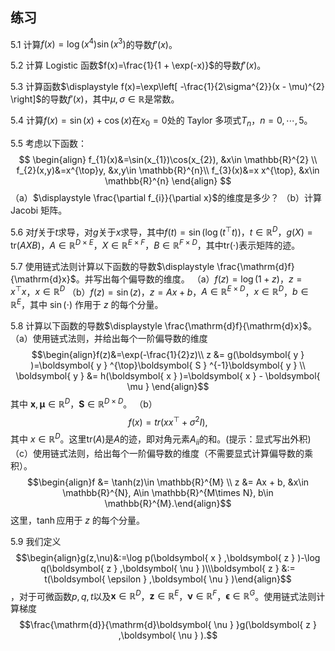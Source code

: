 ## 练习

5.1 
计算$f(x)=\log(x^{4})\sin(x^{3})$的导数$f'(x)$。

5.2 
计算 Logistic 函数$f(x)=\frac{1}{1 + \exp(-x)}$的导数$f'(x)$。

5.3
计算函数$\displaystyle f(x)=\exp\left[ -\frac{1}{2\sigma^{2}}(x - \mu)^{2} \right]$的导数$f'(x)$，其中$\mu,\sigma\in \mathbb{R}$是常数。

5.4
计算$f(x)=\sin(x)+\cos(x)$在$x_{0}=0$处的 Taylor 多项式$T_{n}$，$n = 0,\cdots,5$。

5.5
考虑以下函数：
$$
\begin{align}
f_{1}(x)&=\sin(x_{1})\cos(x_{2}), &x\in \mathbb{R}^{2} \\
f_{2}(x,y)&=x^{\top}y, &x,y\in \mathbb{R}^{n}\\
f_{3}(x)&=x x^{\top}, &x\in \mathbb{R}^{n}
\end{align}
$$
（a）$\displaystyle \frac{\partial f_{i}}{\partial x}$的维度是多少？
（b）计算 Jacobi 矩阵。

5.6
对$f$关于$t$求导，对$g$关于$x$求导，其中$f(t)=\sin(\log(t^{\top}t))$，$t\in \mathbb{R}^{D}$，$g(X)=\text{tr}(AXB)$，$A\in \mathbb{R}^{D\times E}$，$X\in \mathbb{R}^{E\times F}$，$B\in \mathbb{R}^{F\times D}$，其中$\text{tr}(\cdot)$表示矩阵的迹。

5.7
使用链式法则计算以下函数的导数$\displaystyle \frac{\mathrm{d}f}{\mathrm{d}x}$。并写出每个偏导数的维度。
（a）$f(z)=\log(1 + z)$，$z = x^{\top}x$，$x\in \mathbb{R}^{D}$
（b）$f(z)=\sin(z)$，$z = Ax + b$，$A\in \mathbb{R}^{E\times D}$，$x\in \mathbb{R}^{D}$，$b\in \mathbb{R}^{E}$，其中 $\sin(\cdot)$ 作用于 $z$ 的每个分量。

5.8
计算以下函数的导数$\displaystyle \frac{\mathrm{d}f}{\mathrm{d}x}$。
（a）使用链式法则，并给出每个一阶偏导数的维度$$\begin{align}f(z)&=\exp(-\frac{1}{2}z)\\ z &= g(\boldsymbol{ y } )=\boldsymbol{ y } ^{\top}\boldsymbol{ S } ^{-1}\boldsymbol{ y }  \\ \boldsymbol{ y }  &= h(\boldsymbol{ x } )=\boldsymbol{ x }  - \boldsymbol{ \mu } \end{align}$$其中 $\boldsymbol{ x },\boldsymbol{ \mu }\in \mathbb{R}^{D}$，$\boldsymbol{ S }\in \mathbb{R}^{D\times D}$。
（b）$$f(x)=tr(xx^{\top}+\sigma^{2}I),$$其中 $x\in \mathbb{R}^{D}$。这里$\text{tr}(A)$是$A$的迹，即对角元素$A_{ii}$的和。(提示：显式写出外积)
（c）使用链式法则，给出每个一阶偏导数的维度（不需要显式计算偏导数的乘积）。$$\begin{align}f &= \tanh(z)\in \mathbb{R}^{M} \\ z &= Ax + b, &x\in \mathbb{R}^{N}, A\in \mathbb{R}^{M\times N}, b\in \mathbb{R}^{M}.\end{align}$$这里，$\tanh$应用于 $z$ 的每个分量。

5.9
我们定义$$\begin{align}g(z,\nu)&:=\log p(\boldsymbol{ x } ,\boldsymbol{ z } )-\log q(\boldsymbol{ z } ,\boldsymbol{ \nu } )\\\boldsymbol{ z }  &:= t(\boldsymbol{ \epsilon } ,\boldsymbol{ \nu } )\end{align}$$，对于可微函数$p,q,t$以及$\boldsymbol{ x }\in \mathbb{R}^{D}$，$\boldsymbol{ z }\in \mathbb{R}^{E}$，$\boldsymbol{ \nu } \in \mathbb{R}^{F}$，$\boldsymbol{ \epsilon } \in \mathbb{R}^{G}$。使用链式法则计算梯度$$\frac{\mathrm{d}}{\mathrm{d}\boldsymbol{ \nu } }g(\boldsymbol{ z } ,\boldsymbol{ \nu } ).$$
